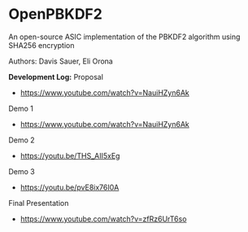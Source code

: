 # OpenPBKDF2
An open-source ASIC implementation of the PBKDF2 algorithm using SHA256 encryption

Authors: Davis Sauer, Eli Orona

**Development Log:**
Proposal
- https://www.youtube.com/watch?v=NauiHZyn6Ak

Demo 1
- https://www.youtube.com/watch?v=NauiHZyn6Ak

Demo 2
- https://youtu.be/THS_AII5xEg

Demo 3
- https://youtu.be/pvE8ix76I0A

Final Presentation
- https://www.youtube.com/watch?v=zfRz6UrT6so


